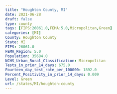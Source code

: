 ```yaml
---
title: "Houghton County, MI"
date: 2021-06-28
draft: false
type: county
tags: [FIPS:26061.0,FEMA:5.0,Micropolitan,Green]
categories: [MI]
County: Houghton County
State: MI
FIPS: 26061.0
FEMA_Region: 5.0
Population: 35684.0
NCHS_Urban_Rural_Classification: Micropolitan
Tests_in_prior_14_days: 675.0
Fourteen_day_test_rate_per_100000: 1892.0
Percent_Positivity_in_prior_14_days: 0.009
Level: Green
url: /states/MI/houghton-county
---
```



